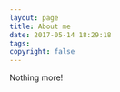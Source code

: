 ```yaml
---
layout: page
title: About me
date: 2017-05-14 18:29:18
tags:
copyright: false
---
```


Nothing more!
